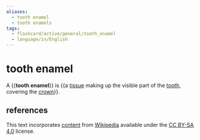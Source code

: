 ```yaml
---
aliases:
  - tooth enamel
  - tooth enamels
tags:
  - flashcard/active/general/tooth_enamel
  - language/in/English
---
```


# tooth enamel

A {{__tooth enamel__}} is {{a [tissue](tissue%20(biology).md) making up the visible part of the [tooth](tooth.md), covering the [crown](crown%20(tooth).md)}}. <!--SR:!2027-11-10,1116,290!2027-09-29,1184,308-->

## references

This text incorporates [content](https://en.wikipedia.org/wiki/tooth_enamel) from [Wikipedia](Wikipedia.md) available under the [CC BY-SA 4.0](https://creativecommons.org/licenses/by-sa/4.0/) license.
